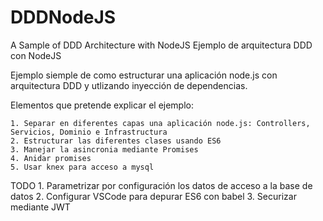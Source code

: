 # DDDNodeJS
A Sample of DDD Architecture with NodeJS
Ejemplo de arquitectura DDD con NodeJS

Ejemplo siemple de como estructurar una aplicación node.js con arquitectura DDD y utlizando inyección de dependencias.

Elementos que pretende explicar el ejemplo:

    1. Separar en diferentes capas una aplicación node.js: Controllers, Servicios, Dominio e Infrastructura
    2. Estructurar las diferentes clases usando ES6
    3. Manejar la asincronia mediante Promises
    4. Anidar promises
    5. Usar knex para acceso a mysql

TODO
    1. Parametrizar por configuración los datos de acceso a la base de datos
    2. Configurar VSCode para depurar ES6 con babel
    3. Securizar mediante JWT


